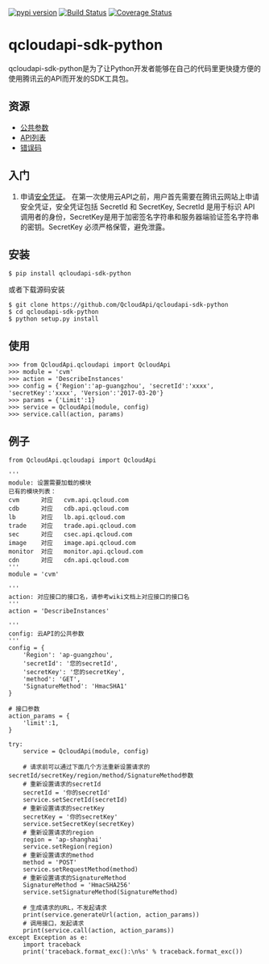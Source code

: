 [![pypi version](https://img.shields.io/pypi/v/qcloudapi-sdk-python.svg)](https://pypi.python.org/pypi/qcloudapi-sdk-python)
[![Build Status](https://travis-ci.org/QcloudApi/qcloudapi-sdk-python.svg?branch=master)](https://travis-ci.org/QcloudApi/qcloudapi-sdk-python)
[![Coverage Status](https://coveralls.io/repos/github/QcloudApi/qcloudapi-sdk-python/badge.svg?branch=master)](https://coveralls.io/github/QcloudApi/qcloudapi-sdk-python)

# qcloudapi-sdk-python

qcloudapi-sdk-python是为了让Python开发者能够在自己的代码里更快捷方便的使用腾讯云的API而开发的SDK工具包。

## 资源

* [公共参数](https://www.qcloud.com/document/api/213/6976)
* [API列表](https://www.qcloud.com/document/api)
* [错误码](https://www.qcloud.com/document/api/213/10146)

## 入门

1. 申请[安全凭证](https://console.qcloud.com/capi)。
在第一次使用云API之前，用户首先需要在腾讯云网站上申请安全凭证，安全凭证包括 SecretId 和 SecretKey, SecretId 是用于标识 API 调用者的身份，SecretKey是用于加密签名字符串和服务器端验证签名字符串的密钥。SecretKey 必须严格保管，避免泄露。

## 安装

    $ pip install qcloudapi-sdk-python

或者下载源码安装

    $ git clone https://github.com/QcloudApi/qcloudapi-sdk-python
    $ cd qcloudapi-sdk-python
    $ python setup.py install

## 使用

    >>> from QcloudApi.qcloudapi import QcloudApi
    >>> module = 'cvm'
    >>> action = 'DescribeInstances'
    >>> config = {'Region':'ap-guangzhou', 'secretId':'xxxx', 'secretKey':'xxxx', 'Version':'2017-03-20'}
    >>> params = {'Limit':1}
    >>> service = QcloudApi(module, config)
    >>> service.call(action, params)

## 例子

    from QcloudApi.qcloudapi import QcloudApi

    '''
    module: 设置需要加载的模块
    已有的模块列表：
    cvm      对应   cvm.api.qcloud.com
    cdb      对应   cdb.api.qcloud.com
    lb       对应   lb.api.qcloud.com
    trade    对应   trade.api.qcloud.com
    sec      对应   csec.api.qcloud.com
    image    对应   image.api.qcloud.com
    monitor  对应   monitor.api.qcloud.com
    cdn      对应   cdn.api.qcloud.com
    '''
    module = 'cvm'

    '''
    action: 对应接口的接口名，请参考wiki文档上对应接口的接口名
    '''
    action = 'DescribeInstances'

    '''
    config: 云API的公共参数
    '''
    config = {
        'Region': 'ap-guangzhou',
        'secretId': '您的secretId',
        'secretKey': '您的secretKey',
        'method': 'GET',
        'SignatureMethod': 'HmacSHA1'
    }

    # 接口参数
    action_params = {
        'limit':1,
    }

    try:
        service = QcloudApi(module, config)

        # 请求前可以通过下面几个方法重新设置请求的secretId/secretKey/region/method/SignatureMethod参数
        # 重新设置请求的secretId
        secretId = '你的secretId'
        service.setSecretId(secretId)
        # 重新设置请求的secretKey
        secretKey = '你的secretKey'
        service.setSecretKey(secretKey)
        # 重新设置请求的region
        region = 'ap-shanghai'
        service.setRegion(region)
        # 重新设置请求的method
        method = 'POST'
        service.setRequestMethod(method)
        # 重新设置请求的SignatureMethod
        SignatureMethod = 'HmacSHA256'
        service.setSignatureMethod(SignatureMethod)

        # 生成请求的URL，不发起请求
        print(service.generateUrl(action, action_params))
        # 调用接口，发起请求
        print(service.call(action, action_params))
    except Exception as e:
        import traceback
        print('traceback.format_exc():\n%s' % traceback.format_exc())
